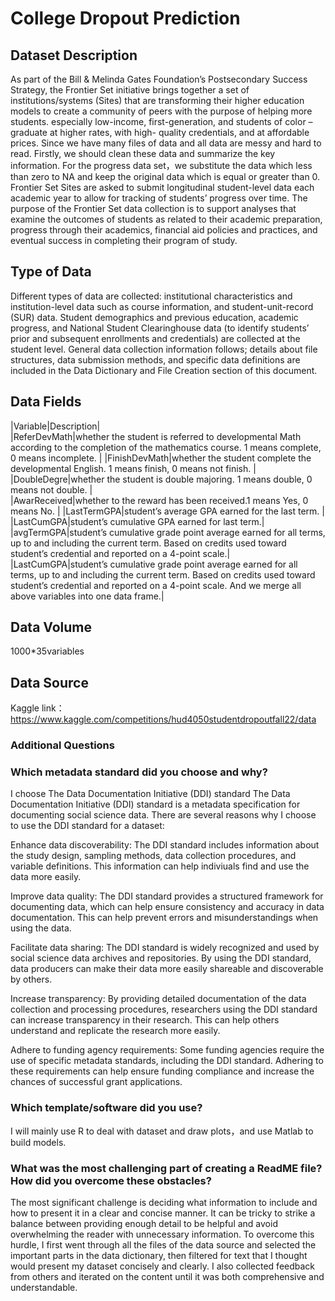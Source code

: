 # College Dropout Prediction

## Dataset Description
As part of the Bill & Melinda Gates Foundation’s Postsecondary Success Strategy, the Frontier Set initiative brings together a set of institutions/systems (Sites) that are transforming their higher education models to create a community of peers with the purpose of helping more students. especially low-income, first-generation, and students of color – graduate at higher rates, with high- quality credentials, and at affordable prices.
Since we have many files of data and all data are messy and hard to read. Firstly, we should clean these data and summarize the key information. For the progress data set，we substitute the data which less than zero to NA and keep the original data which is equal or greater than 0. 
Frontier Set Sites are asked to submit longitudinal student-level data each academic year to allow for tracking of students’ progress over time. The purpose of the Frontier Set data collection is to support analyses that examine the outcomes of students as related to their academic preparation, progress through their academics, financial aid policies and practices, and eventual success in completing their program of study.

## Type of Data
Different types of data are collected: institutional characteristics and institution-level data such as course information, and student-unit-record (SUR) data. Student demographics and previous education, academic progress, and National Student Clearinghouse data (to identify students’ prior and subsequent enrollments and credentials) are collected at the student level. General data collection information follows; details about file structures, data submission methods, and specific data definitions are included in the Data Dictionary and File Creation section of this document.
## Data Fields
|Variable|Description|     
|ReferDevMath|whether the student is referred to developmental Math according to the completion of the mathematics course. 1 means complete, 0 means incomplete. | 
|FinishDevMath|whether the student complete the developmental English. 1 means finish, 0 means not finish. |
|DoubleDegre|whether the student is double majoring. 1 means double, 0 means not double. |     
|AwarReceived|whether to the reward has been received.1 means Yes, 0 means No. | 
|LastTermGPA|student’s average GPA earned for the last term. |
|LastCumGPA|student’s cumulative GPA earned for last term.| 
|avgTermGPA|student’s cumulative grade point average earned for all terms, up to and including the current term. Based on credits used toward student’s credential and reported on a 4-point scale.|
|LastCumGPA|student’s cumulative grade point average earned for all terms, up to and including the current term. Based on credits used toward student’s credential and reported on a 4-point scale. And we merge all above variables into one data frame.|     
## Data Volume
1000*35variables
## Data Source
Kaggle link：https://www.kaggle.com/competitions/hud4050studentdropoutfall22/data

### Additional Questions
### Which metadata standard did you choose and why?
I choose The Data Documentation Initiative (DDI) standard
The Data Documentation Initiative (DDI) standard is a metadata specification for documenting social science data. There are several reasons why I choose to use the DDI standard for a dataset:

Enhance data discoverability: The DDI standard includes information about the study design, sampling methods, data collection procedures, and variable definitions. This information can help indiviuals find and use the data more easily.

Improve data quality: The DDI standard provides a structured framework for documenting data, which can help ensure consistency and accuracy in data documentation. This can help prevent errors and misunderstandings when using the data.

Facilitate data sharing: The DDI standard is widely recognized and used by social science data archives and repositories. By using the DDI standard, data producers can make their data more easily shareable and discoverable by others.

Increase transparency: By providing detailed documentation of the data collection and processing procedures, researchers using the DDI standard can increase transparency in their research. This can help others understand and replicate the research more easily.

Adhere to funding agency requirements: Some funding agencies require the use of specific metadata standards, including the DDI standard. Adhering to these requirements can help ensure funding compliance and increase the chances of successful grant applications.
### Which template/software did you use?
I will mainly use R to deal with dataset and draw plots，and use Matlab to build models.

### What was the most challenging part of creating a ReadME file? How did you overcome these obstacles?
The most significant challenge is deciding what information to include and how to present it in a clear and concise manner. It can be tricky to strike a balance between providing enough detail to be helpful and avoid overwhelming the reader with unnecessary information. To overcome this hurdle, I first went through all the files of the data source and selected the important parts in the data dictionary, then filtered for text that I thought would present my dataset concisely and clearly. I also collected feedback from others and iterated on the content until it was both comprehensive and understandable.
